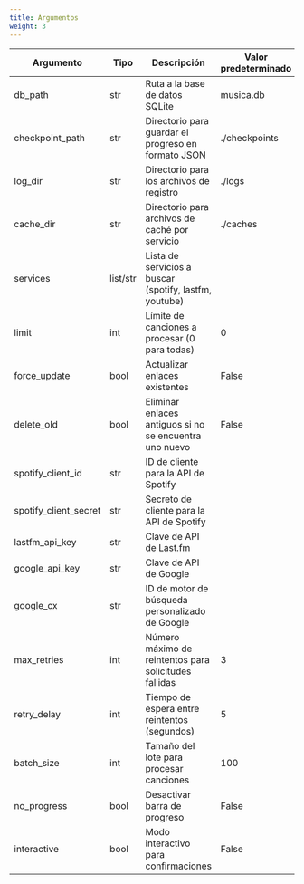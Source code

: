 ```yaml
---
title: Argumentos
weight: 3
---
```


| Argumento             | Tipo       | Descripción                                                  | Valor predeterminado         |
|-----------------------|------------|--------------------------------------------------------------|-------------------------------|
| db_path               | str        | Ruta a la base de datos SQLite                               | musica.db                    |
| checkpoint_path       | str        | Directorio para guardar el progreso en formato JSON          | ./checkpoints                |
| log_dir               | str        | Directorio para los archivos de registro                     | ./logs                       |
| cache_dir             | str        | Directorio para archivos de caché por servicio               | ./caches                     |
| services              | list/str   | Lista de servicios a buscar (spotify, lastfm, youtube)       |                              |
| limit                 | int        | Límite de canciones a procesar (0 para todas)                | 0                            |
| force_update          | bool       | Actualizar enlaces existentes                                | False                        |
| delete_old            | bool       | Eliminar enlaces antiguos si no se encuentra uno nuevo       | False                        |
| spotify_client_id     | str        | ID de cliente para la API de Spotify                         |                               |
| spotify_client_secret | str        | Secreto de cliente para la API de Spotify                    |                               |
| lastfm_api_key        | str        | Clave de API de Last.fm                                      |                               |
| google_api_key        | str        | Clave de API de Google                                       |                               |
| google_cx             | str        | ID de motor de búsqueda personalizado de Google              |                               |
| max_retries           | int        | Número máximo de reintentos para solicitudes fallidas        | 3                            |
| retry_delay           | int        | Tiempo de espera entre reintentos (segundos)                 | 5                            |
| batch_size            | int        | Tamaño del lote para procesar canciones                      | 100                          |
| no_progress           | bool       | Desactivar barra de progreso                                 | False                        |
| interactive           | bool       | Modo interactivo para confirmaciones                         | False                        |